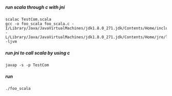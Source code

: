 ##### run scala through c with jni

```
scalac TestCom.scala
gcc -o foo_scala foo_scala.c -I/Library/Java/JavaVirtualMachines/jdk1.8.0_271.jdk/Contents/Home/include -L/Library/Java/JavaVirtualMachines/jdk1.8.0_271.jdk/Contents/Home/jre/lib/server -ljvm
```

##### run jni to call scala by using c

```
javap -s -p TestCom
```

##### run

```
./foo_scala
```

